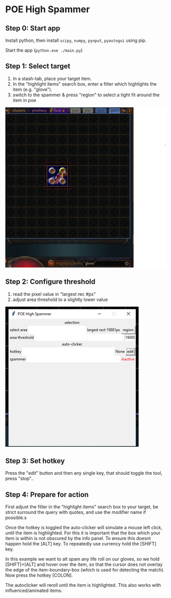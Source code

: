# POE High Spammer

## Step 0: Start app

Install python, then install `scipy`, `numpy`, `pynput`, `pyautogui` using pip.

Start the app (`python.exe ./main.py`)

## Step 1: Select target

1. In a stash-tab, place your target item.
2. In the "highlight items" search box, enter a filter which highlights the item (e.g. "glove").
3. switch to the spammer & press "region" to select a tight fit around the item in poe

![Select target area](img/select-target.png)

## Step 2: Configure threshold

1. read the pixel value in "largest rec #px"
2. adjust area threshold to a slightly lower value

![Configure area threshold](img/configure-threshold.png)

## Step 3: Set hotkey

Press the "edit" button and then any single key, that should toggle the tool, press "stop"..

## Step 4: Prepare for action

First adjust the filter in the "highlight items" search box to your target, be strict surround the query with quotes, and use the modifier name if possible.s

Once the hotkey is toggled the auto-clicker will simulate a mouse left click, until the item is highlighted.
For this it is important that the box which your item is within is not obscured by the info panel.
To ensure this doesnt happen hold the [ALT] key.
To repeatedly use currency hold the [SHIFT] key.

In this example we want to alt spam any life roll on our gloves, so we hold [SHIFT]+[ALT] and hover over the item, so that the cursor does not overlay the edge of the item-boundary-box (which is used for detecting the match).
Now press the hotkey [COLON].

The autoclicker will reroll until the item is highlighted. This also works with influenced/animated items.
